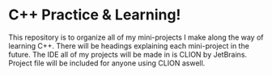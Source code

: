 # C++ Practice & Learning!
This repository is to organize all of my mini-projects I make along the way of learning C++. There will be headings explaining each mini-project in the future. The IDE all of my projects will be made in is CLION by JetBrains. Project file will be included for anyone using CLION aswell.


